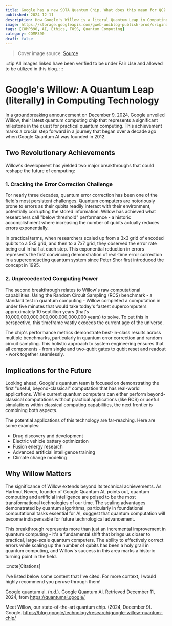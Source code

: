 ```yaml
---
title: Google has a new SOTA Quantum Chip. What does this mean for QC?
published: 2024-12-11
description: How Google's Willow is a literal Quantum Leap in Computing Technology
image: https://storage.googleapis.com/gweb-uniblog-publish-prod/original_images/02_Blog_Header_-_Hero_Shot_2096x1182.png
tags: [COMP390, AI, Ethics, FOSS, Quantum Computing]
category: COMP390
draft: false
---
```

> Cover image source: [Source](https://blog.google/technology/research/google-willow-quantum-chip/)

:::tip
All images linked have been verified to be under Fair Use and allowed to be utilized in this blog.
:::

# Google's Willow: A Quantum Leap (literally) in Computing Technology

In a groundbreaking announcement on December 9, 2024, Google unveiled Willow, their latest quantum computing chip that represents a significant milestone in the quest for practical quantum computing. This achievement marks a crucial step forward in a journey that began over a decade ago when Google Quantum AI was founded in 2012.

## Two Revolutionary Achievements

Willow's development has yielded two major breakthroughs that could reshape the future of computing:

### 1. Cracking the Error Correction Challenge

For nearly three decades, quantum error correction has been one of the field's most persistent challenges. Quantum computers are notoriously prone to errors as their qubits readily interact with their environment, potentially corrupting the stored information. Willow has achieved what researchers call "below threshold" performance - a historic accomplishment where increasing the number of qubits actually reduces errors exponentially.

In practical terms, when researchers scaled up from a 3x3 grid of encoded qubits to a 5x5 grid, and then to a 7x7 grid, they observed the error rate being cut in half at each step. This exponential reduction in errors represents the first convincing demonstration of real-time error correction in a superconducting quantum system since Peter Shor first introduced the concept in 1995.

### 2. Unprecedented Computing Power

The second breakthrough relates to Willow's raw computational capabilities. Using the Random Circuit Sampling (RCS) benchmark - a standard test in quantum computing - Willow completed a computation in under five minutes that would take today's fastest supercomputers approximately 10 septillion years (that's 10,000,000,000,000,000,000,000,000 years) to solve. To put this in perspective, this timeframe vastly exceeds the current age of the universe.


The chip's performance metrics demonstrate best-in-class results across multiple benchmarks, particularly in quantum error correction and random circuit sampling. This holistic approach to system engineering ensures that all components - from single and two-qubit gates to qubit reset and readout - work together seamlessly.

## Implications for the Future

Looking ahead, Google's quantum team is focused on demonstrating the first "useful, beyond-classical" computation that has real-world applications. While current quantum computers can either perform beyond-classical computations without practical applications (like RCS) or useful simulations within classical computing capabilities, the next frontier is combining both aspects.

The potential applications of this technology are far-reaching. Here are some examples:
- Drug discovery and development
- Electric vehicle battery optimization
- Fusion energy research
- Advanced artificial intelligence training
- Climate change modeling

## Why Willow Matters

The significance of Willow extends beyond its technical achievements. As Hartmut Neven, founder of Google Quantum AI, points out, quantum computing and artificial intelligence are poised to be the most transformational technologies of our time. The scaling advantages demonstrated by quantum algorithms, particularly in foundational computational tasks essential for AI, suggest that quantum computation will become indispensable for future technological advancement.

This breakthrough represents more than just an incremental improvement in quantum computing - it's a fundamental shift that brings us closer to practical, large-scale quantum computers. The ability to effectively correct errors while scaling up the number of qubits has been a holy grail in quantum computing, and Willow's success in this area marks a historic turning point in the field.

:::note[Citations]

I've listed below some content that I've cited. For more context, I would highly recommend you peruse through them!

Google quantum ai. (n.d.). Google Quantum AI. Retrieved December 11, 2024, from https://quantumai.google/

Meet Willow, our state-of-the-art quantum chip. (2024, December 9). Google. https://blog.google/technology/research/google-willow-quantum-chip/
